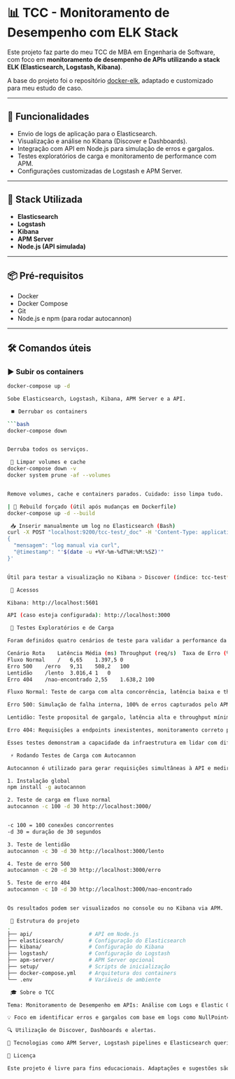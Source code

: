 # 📊 TCC - Monitoramento de Desempenho com ELK Stack

Este projeto faz parte do meu TCC de MBA em Engenharia de Software, com foco em **monitoramento de desempenho de APIs utilizando a stack ELK (Elasticsearch, Logstash, Kibana)**.  

A base do projeto foi o repositório [docker-elk](https://github.com/deviantony/docker-elk), adaptado e customizado para meu estudo de caso.

---

## 🚀 Funcionalidades

- Envio de logs de aplicação para o Elasticsearch.  
- Visualização e análise no Kibana (Discover e Dashboards).  
- Integração com API em Node.js para simulação de erros e gargalos.  
- Testes exploratórios de carga e monitoramento de performance com APM.  
- Configurações customizadas de Logstash e APM Server.

---

## 🧠 Stack Utilizada

- **Elasticsearch**  
- **Logstash**  
- **Kibana**  
- **APM Server**  
- **Node.js (API simulada)**  

---

## 📦 Pré-requisitos

- Docker  
- Docker Compose  
- Git  
- Node.js e npm (para rodar autocannon)  

---

## 🛠️ Comandos úteis

### ▶️ Subir os containers

```bash
docker-compose up -d

Sobe Elasticsearch, Logstash, Kibana, APM Server e a API.

 ⏹️ Derrubar os containers

```bash
docker-compose down


Derruba todos os serviços.

 🧼 Limpar volumes e cache
docker-compose down -v
docker system prune -af --volumes


Remove volumes, cache e containers parados. Cuidado: isso limpa tudo.

| 🔁 Rebuild forçado (útil após mudanças em Dockerfile)
docker-compose up -d --build

 📥 Inserir manualmente um log no Elasticsearch (Bash)
curl -X POST "localhost:9200/tcc-test/_doc" -H 'Content-Type: application/json' -d'
{
  "mensagem": "log manual via curl",
  "@timestamp": "'$(date -u +%Y-%m-%dT%H:%M:%SZ)'"
}'


Útil para testar a visualização no Kibana > Discover (índice: tcc-test*)

 🔎 Acessos

Kibana: http://localhost:5601

API (caso esteja configurada): http://localhost:3000

 🧪 Testes Exploratórios e de Carga

Foram definidos quatro cenários de teste para validar a performance da API e o monitoramento via Elastic APM:

Cenário	Rota	Latência Média (ms)	Throughput (req/s)	Taxa de Erro (%)
Fluxo Normal	/	6,65	1.397,5	0
Erro 500	/erro	9,31	508,2	100
Lentidão	/lento	3.016,4	1	0
Erro 404	/nao-encontrado	2,55	1.638,2	100

Fluxo Normal: Teste de carga com alta concorrência, latência baixa e throughput elevado.

Erro 500: Simulação de falha interna, 100% de erros capturados pelo APM com stack trace.

Lentidão: Teste proposital de gargalo, latência alta e throughput mínimo.

Erro 404: Requisições a endpoints inexistentes, monitoramento correto pelo APM.

Esses testes demonstram a capacidade da infraestrutura em lidar com diferentes tipos de carga e identificar falhas e gargalos de performance.

 ⚡ Rodando Testes de Carga com Autocannon

Autocannon é utilizado para gerar requisições simultâneas à API e medir latência, throughput e erros.

1. Instalação global
npm install -g autocannon

2. Teste de carga em fluxo normal
autocannon -c 100 -d 30 http://localhost:3000/


-c 100 = 100 conexões concorrentes
-d 30 = duração de 30 segundos

3. Teste de lentidão
autocannon -c 30 -d 30 http://localhost:3000/lento

4. Teste de erro 500
autocannon -c 20 -d 30 http://localhost:3000/erro

5. Teste de erro 404
autocannon -c 10 -d 30 http://localhost:3000/nao-encontrado


Os resultados podem ser visualizados no console ou no Kibana via APM.

 📁 Estrutura do projeto
.
├── api/                  # API em Node.js
├── elasticsearch/        # Configuração do Elasticsearch
├── kibana/               # Configuração do Kibana
├── logstash/             # Configuração do Logstash
├── apm-server/           # APM Server opcional
├── setup/                # Scripts de inicialização
├── docker-compose.yml    # Arquitetura dos containers
└── .env                  # Variáveis de ambiente

 🎓 Sobre o TCC

Tema: Monitoramento de Desempenho em APIs: Análise com Logs e Elastic Observability

💡 Foco em identificar erros e gargalos com base em logs como NullPointerException, timeout, 5xx, etc.

🔍 Utilização de Discover, Dashboards e alertas.

📖 Tecnologias como APM Server, Logstash pipelines e Elasticsearch queries foram exploradas.

📄 Licença

Este projeto é livre para fins educacionais. Adaptações e sugestões são bem-vindas.
